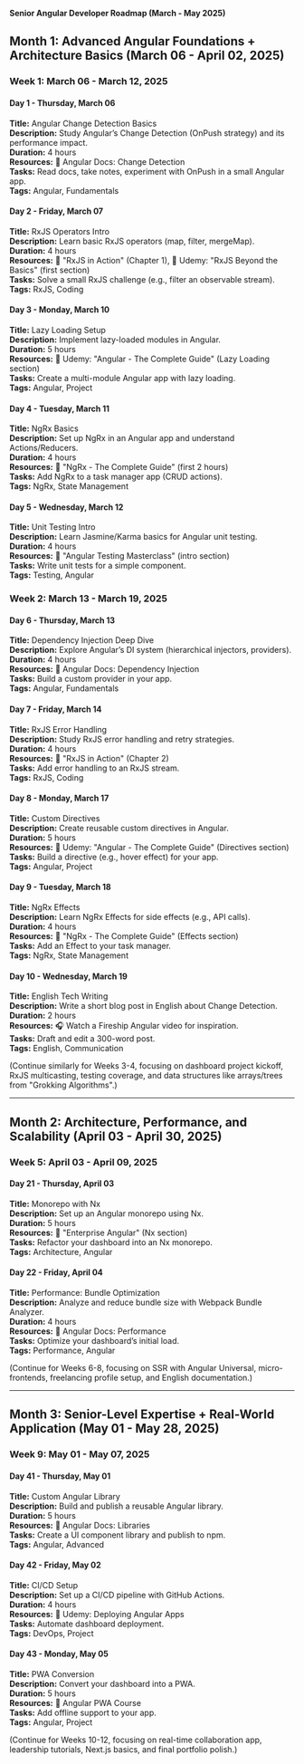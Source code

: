 **Senior Angular Developer Roadmap (March - May 2025)**

## **Month 1: Advanced Angular Foundations + Architecture Basics (March 06 - April 02, 2025)**

### **Week 1: March 06 - March 12, 2025**

#### **Day 1 - Thursday, March 06**  
**Title:** Angular Change Detection Basics  
**Description:** Study Angular’s Change Detection (OnPush strategy) and its performance impact.  
**Duration:** 4 hours  
**Resources:** 📖 Angular Docs: Change Detection  
**Tasks:** Read docs, take notes, experiment with OnPush in a small Angular app.  
**Tags:** Angular, Fundamentals  

#### **Day 2 - Friday, March 07**  
**Title:** RxJS Operators Intro  
**Description:** Learn basic RxJS operators (map, filter, mergeMap).  
**Duration:** 4 hours  
**Resources:** 📖 "RxJS in Action" (Chapter 1), 🎥 Udemy: "RxJS Beyond the Basics" (first section)  
**Tasks:** Solve a small RxJS challenge (e.g., filter an observable stream).  
**Tags:** RxJS, Coding  

#### **Day 3 - Monday, March 10**  
**Title:** Lazy Loading Setup  
**Description:** Implement lazy-loaded modules in Angular.  
**Duration:** 5 hours  
**Resources:** 🎥 Udemy: "Angular - The Complete Guide" (Lazy Loading section)  
**Tasks:** Create a multi-module Angular app with lazy loading.  
**Tags:** Angular, Project  

#### **Day 4 - Tuesday, March 11**  
**Title:** NgRx Basics  
**Description:** Set up NgRx in an Angular app and understand Actions/Reducers.  
**Duration:** 4 hours  
**Resources:** 🎥 "NgRx - The Complete Guide" (first 2 hours)  
**Tasks:** Add NgRx to a task manager app (CRUD actions).  
**Tags:** NgRx, State Management  

#### **Day 5 - Wednesday, March 12**  
**Title:** Unit Testing Intro  
**Description:** Learn Jasmine/Karma basics for Angular unit testing.  
**Duration:** 4 hours  
**Resources:** 🎥 "Angular Testing Masterclass" (intro section)  
**Tasks:** Write unit tests for a simple component.  
**Tags:** Testing, Angular  

### **Week 2: March 13 - March 19, 2025**

#### **Day 6 - Thursday, March 13**  
**Title:** Dependency Injection Deep Dive  
**Description:** Explore Angular’s DI system (hierarchical injectors, providers).  
**Duration:** 4 hours  
**Resources:** 📖 Angular Docs: Dependency Injection  
**Tasks:** Build a custom provider in your app.  
**Tags:** Angular, Fundamentals  

#### **Day 7 - Friday, March 14**  
**Title:** RxJS Error Handling  
**Description:** Study RxJS error handling and retry strategies.  
**Duration:** 4 hours  
**Resources:** 📖 "RxJS in Action" (Chapter 2)  
**Tasks:** Add error handling to an RxJS stream.  
**Tags:** RxJS, Coding  

#### **Day 8 - Monday, March 17**  
**Title:** Custom Directives  
**Description:** Create reusable custom directives in Angular.  
**Duration:** 5 hours  
**Resources:** 🎥 Udemy: "Angular - The Complete Guide" (Directives section)  
**Tasks:** Build a directive (e.g., hover effect) for your app.  
**Tags:** Angular, Project  

#### **Day 9 - Tuesday, March 18**  
**Title:** NgRx Effects  
**Description:** Learn NgRx Effects for side effects (e.g., API calls).  
**Duration:** 4 hours  
**Resources:** 🎥 "NgRx - The Complete Guide" (Effects section)  
**Tasks:** Add an Effect to your task manager.  
**Tags:** NgRx, State Management  

#### **Day 10 - Wednesday, March 19**  
**Title:** English Tech Writing  
**Description:** Write a short blog post in English about Change Detection.  
**Duration:** 2 hours  
**Resources:** 🎧 Watch a Fireship Angular video for inspiration.  
**Tasks:** Draft and edit a 300-word post.  
**Tags:** English, Communication  

(Continue similarly for Weeks 3-4, focusing on dashboard project kickoff, RxJS multicasting, testing coverage, and data structures like arrays/trees from "Grokking Algorithms".)

---

## **Month 2: Architecture, Performance, and Scalability (April 03 - April 30, 2025)**

### **Week 5: April 03 - April 09, 2025**

#### **Day 21 - Thursday, April 03**  
**Title:** Monorepo with Nx  
**Description:** Set up an Angular monorepo using Nx.  
**Duration:** 5 hours  
**Resources:** 🎥 "Enterprise Angular" (Nx section)  
**Tasks:** Refactor your dashboard into an Nx monorepo.  
**Tags:** Architecture, Angular  

#### **Day 22 - Friday, April 04**  
**Title:** Performance: Bundle Optimization  
**Description:** Analyze and reduce bundle size with Webpack Bundle Analyzer.  
**Duration:** 4 hours  
**Resources:** 📖 Angular Docs: Performance  
**Tasks:** Optimize your dashboard’s initial load.  
**Tags:** Performance, Angular  

(Continue for Weeks 6-8, focusing on SSR with Angular Universal, micro-frontends, freelancing profile setup, and English documentation.)

---

## **Month 3: Senior-Level Expertise + Real-World Application (May 01 - May 28, 2025)**

### **Week 9: May 01 - May 07, 2025**

#### **Day 41 - Thursday, May 01**  
**Title:** Custom Angular Library  
**Description:** Build and publish a reusable Angular library.  
**Duration:** 5 hours  
**Resources:** 📖 Angular Docs: Libraries  
**Tasks:** Create a UI component library and publish to npm.  
**Tags:** Angular, Advanced  

#### **Day 42 - Friday, May 02**  
**Title:** CI/CD Setup  
**Description:** Set up a CI/CD pipeline with GitHub Actions.  
**Duration:** 4 hours  
**Resources:** 🎥 Udemy: Deploying Angular Apps  
**Tasks:** Automate dashboard deployment.  
**Tags:** DevOps, Project  

#### **Day 43 - Monday, May 05**  
**Title:** PWA Conversion  
**Description:** Convert your dashboard into a PWA.  
**Duration:** 5 hours  
**Resources:** 🎥 Angular PWA Course  
**Tasks:** Add offline support to your app.  
**Tags:** Angular, Project  

(Continue for Weeks 10-12, focusing on real-time collaboration app, leadership tutorials, Next.js basics, and final portfolio polish.)

